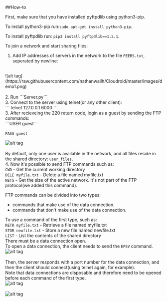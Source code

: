 ##How-to

First, make sure that you have installed pyftpdlib using python3-pip.

To install python3-pip run:```sudo apt-get install python3-pip```.

To install pyftpdlib run: ```pip3 install pyftpdlib==1.5.1```.

To join a network and start sharing files:<br>
1. Add IP addresses of servers in the network to the file ```PEERS.txt```, seperated by newline: <br>
<br>
![alt tag](https://raw.githubusercontent.com/nathanwallh/Cloudroid/master/images/demo1.png)
<br>
<br>
2. Run ```Server.py```<br>
3. Connect to the server using telnet(or any other client):<br>
```
telnet 127.0.0.1 6000
```
<br>
3. After recieveing the 220 return code, login as a guest by sending the FTP commands:<br>
  ```USER guest```

  ```PASS guest```

![alt tag](https://raw.githubusercontent.com/nathanwallh/Cloudroid/master/images/demo4.png)
<br>
<br>
By default, only one user is available in the network, and all files reside in the shared directory: ```user_files```. <br>
4. Now it's possible to send FTP commands such as: <br>
```CWD``` - Get the current working directory <br>
```DELE myfile.txt``` - Delete a file named myfile.txt <br>
```NETS``` - Get the size of the active network. It's not part of the FTP protocol(we added this command). <br>

FTP commands can be divided into two types:<br>
- commands that make use of the data connection.
- commands that don't make use of the data connection.

To use a command of the first type, such as:<br>
```RETR myfile.txt``` - Retrieve a file named myfile.txt <br>
```STOR newfile.txt``` - Store a new file named newfile.txt <br>
```LIST``` - List the contents of the shared directory <br>
There must be a data connection open. <br>
To open a data connection, the client needs to send the ```EPSV``` command.
![alt tag](https://raw.githubusercontent.com/nathanwallh/Cloudroid/master/images/demo6.png)
<br>
<br>
Then, the server responds with a port number for the data connection, and then the client should connect(using telnet again, for example).<br>
Note that data connections are disposable and therefore need to be opened before each command of the first type.<br>
![alt tag](https://raw.githubusercontent.com/nathanwallh/Cloudroid/master/images/demo5.png)
<br>
<br>
![alt tag](https://raw.githubusercontent.com/nathanwallh/Cloudroid/master/images/demo3.jpg)
<br><br>
